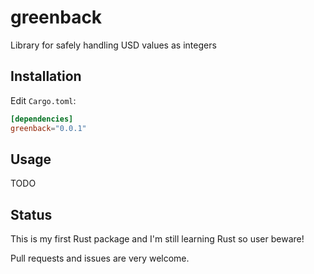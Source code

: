 # greenback

Library for safely handling USD values as integers

## Installation

Edit `Cargo.toml`:

```toml
[dependencies]
greenback="0.0.1"
```

## Usage

TODO

## Status

This is my first Rust package and I'm still learning Rust so user beware!

Pull requests and issues are very welcome.